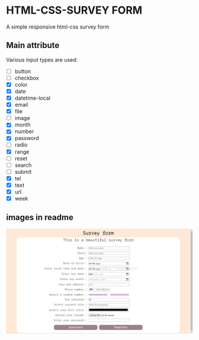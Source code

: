 
# HTML-CSS-SURVEY FORM

A simple responsive html-css survey form


## Main attribute


  Various input types are used:
    
- [ ]  button
- [ ]  checkbox
- [x]  color
- [x]  date
- [x]  datetime-local
- [x]  email
- [x]  file
- [ ]  image
- [x]  month
- [x]  number
- [x]  password
- [ ]  radio
- [x]  range
- [ ]  reset
- [ ]  search
- [ ]  submit
- [x]  tel
- [x]  text
- [x]  url
- [x]  week

## images in readme

![](preview/ddkoeji.JPG)
